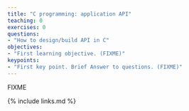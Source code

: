 ```yaml
---
title: "C programming: application API"
teaching: 0
exercises: 0
questions:
- "How to design/build API in C"
objectives:
- "First learning objective. (FIXME)"
keypoints:
- "First key point. Brief Answer to questions. (FIXME)"
---
```

FIXME

{% include links.md %}

